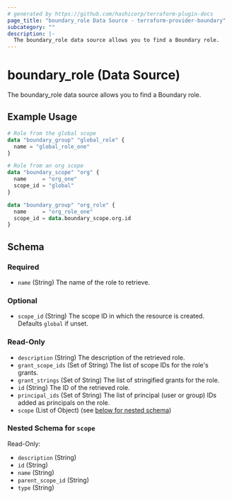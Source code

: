 ```yaml
---
# generated by https://github.com/hashicorp/terraform-plugin-docs
page_title: "boundary_role Data Source - terraform-provider-boundary"
subcategory: ""
description: |-
  The boundary_role data source allows you to find a Boundary role.
---
```


# boundary_role (Data Source)

The boundary_role data source allows you to find a Boundary role.

## Example Usage

```terraform
# Role from the global scope
data "boundary_group" "global_role" {
  name = "global_role_one"
}

# Role from an org scope
data "boundary_scope" "org" {
  name     = "org_one"
  scope_id = "global"
}

data "boundary_group" "org_role" {
  name     = "org_role_one"
  scope_id = data.boundary_scope.org.id
}
```

<!-- schema generated by tfplugindocs -->
## Schema

### Required

- `name` (String) The name of the role to retrieve.

### Optional

- `scope_id` (String) The scope ID in which the resource is created. Defaults `global` if unset.

### Read-Only

- `description` (String) The description of the retrieved role.
- `grant_scope_ids` (Set of String) The list of scope IDs for the role's grants.
- `grant_strings` (Set of String) The list of stringified grants for the role.
- `id` (String) The ID of the retrieved role.
- `principal_ids` (Set of String) The list of principal (user or group) IDs added as principals on the role.
- `scope` (List of Object) (see [below for nested schema](#nestedatt--scope))

<a id="nestedatt--scope"></a>
### Nested Schema for `scope`

Read-Only:

- `description` (String)
- `id` (String)
- `name` (String)
- `parent_scope_id` (String)
- `type` (String)
